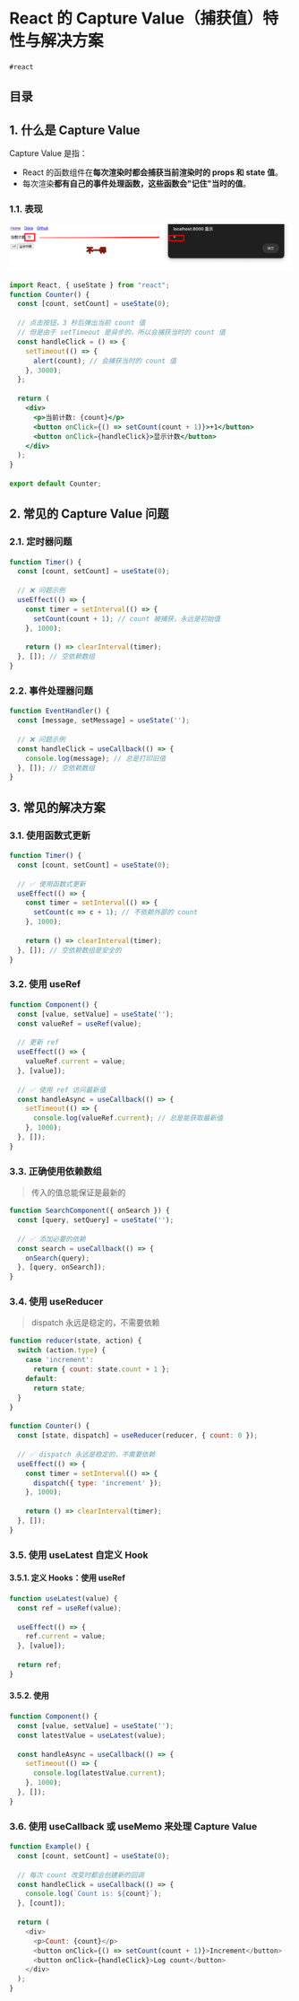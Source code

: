
# React 的 Capture Value（捕获值）特性与解决方案

`#react` 


## 目录
<!-- toc -->
 ## 1. 什么是 Capture Value 

Capture Value 是指：
- React 的函数组件在**每次渲染时都会捕获当前渲染时的 props 和 state 值**。
- 每次渲染**都有自己的事件处理函数，这些函数会"记住"当时的值**。

### 1.1. 表现

![图片&文件](./files/20241030.png)

```jsx hl:6
import React, { useState } from "react";
function Counter() {
  const [count, setCount] = useState(0);

  // 点击按钮，3 秒后弹出当前 count 值
  // 但是由于 setTimeout 是异步的，所以会捕获当时的 count 值
  const handleClick = () => {
    setTimeout(() => {
      alert(count); // 会捕获当时的 count 值
    }, 3000);
  };

  return (
    <div>
      <p>当前计数: {count}</p>
      <button onClick={() => setCount(count + 1)}>+1</button>
      <button onClick={handleClick}>显示计数</button>
    </div>
  );
}

export default Counter;

```

## 2. 常见的 Capture Value 问题

### 2.1. 定时器问题

```jsx
function Timer() {
  const [count, setCount] = useState(0);
  
  // ❌ 问题示例
  useEffect(() => {
    const timer = setInterval(() => {
      setCount(count + 1); // count 被捕获，永远是初始值
    }, 1000);
    
    return () => clearInterval(timer);
  }, []); // 空依赖数组
}
```

### 2.2. 事件处理器问题

```jsx
function EventHandler() {
  const [message, setMessage] = useState('');
  
  // ❌ 问题示例
  const handleClick = useCallback(() => {
    console.log(message); // 总是打印旧值
  }, []); // 空依赖数组
}
```

## 3. 常见的解决方案

### 3.1. 使用函数式更新

```jsx
function Timer() {
  const [count, setCount] = useState(0);
  
  // ✅ 使用函数式更新
  useEffect(() => {
    const timer = setInterval(() => {
      setCount(c => c + 1); // 不依赖外部的 count
    }, 1000);
    
    return () => clearInterval(timer);
  }, []); // 空依赖数组是安全的
}
```

### 3.2. 使用 useRef

```jsx
function Component() {
  const [value, setValue] = useState('');
  const valueRef = useRef(value);
  
  // 更新 ref
  useEffect(() => {
    valueRef.current = value;
  }, [value]);
  
  // ✅ 使用 ref 访问最新值
  const handleAsync = useCallback(() => {
    setTimeout(() => {
      console.log(valueRef.current); // 总是能获取最新值
    }, 1000);
  }, []);
}
```

### 3.3. 正确使用依赖数组

> 传入的值总能保证是最新的

```jsx
function SearchComponent({ onSearch }) {
  const [query, setQuery] = useState('');
  
  // ✅ 添加必要的依赖
  const search = useCallback(() => {
    onSearch(query);
  }, [query, onSearch]);
}
```

### 3.4. 使用 useReducer

>  dispatch 永远是稳定的，不需要依赖

```jsx hl:16,13
function reducer(state, action) {
  switch (action.type) {
    case 'increment':
      return { count: state.count + 1 };
    default:
      return state;
  }
}

function Counter() {
  const [state, dispatch] = useReducer(reducer, { count: 0 });
  
  // ✅ dispatch 永远是稳定的，不需要依赖
  useEffect(() => {
    const timer = setInterval(() => {
      dispatch({ type: 'increment' });
    }, 1000);
    
    return () => clearInterval(timer);
  }, []);
}
```

### 3.5. 使用 useLatest 自定义 Hook

#### 3.5.1. 定义 Hooks：使用 useRef 

```jsx
function useLatest(value) {
  const ref = useRef(value);
  
  useEffect(() => {
    ref.current = value;
  }, [value]);
  
  return ref;
}

```

#### 3.5.2. 使用

```javascript
function Component() {
  const [value, setValue] = useState('');
  const latestValue = useLatest(value);
  
  const handleAsync = useCallback(() => {
    setTimeout(() => {
      console.log(latestValue.current);
    }, 1000);
  }, []);
}
```

### 3.6. 使用 useCallback 或 useMemo 来处理 Capture Value

```javascript hl:4
function Example() {
  const [count, setCount] = useState(0);
  
  // 每次 count 改变时都会创建新的回调
  const handleClick = useCallback(() => {
    console.log(`Count is: ${count}`);
  }, [count]);
  
  return (
    <div>
      <p>Count: {count}</p>
      <button onClick={() => setCount(count + 1)}>Increment</button>
      <button onClick={handleClick}>Log count</button>
    </div>
  );
}
```

